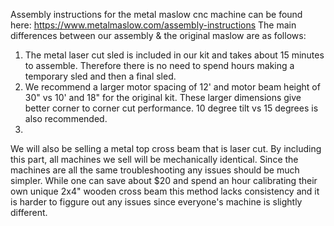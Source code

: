 Assembly instructions for the metal maslow cnc machine can be found here:
https://www.metalmaslow.com/assembly-instructions
The main differences between our assembly & the original maslow are as follows:
1. The metal laser cut sled is included in our kit and takes about 15 minutes to assemble. Therefore there is no need to spend hours making a temporary sled and then a final sled.
2. We recommend a larger motor spacing of 12' and motor beam height of 30" vs 10' and 18" for the original kit. These larger dimensions give better corner to corner cut performance.  10 degree tilt vs 15 degrees is also recommended.
3. 
We will also be selling a metal top cross beam that is laser cut. By including this part, all machines we sell will be mechanically identical. Since the machines are all the same troubleshooting any issues should be much simpler. While one can save about $20 and spend an hour calibrating their own unique 2x4" wooden cross beam this method lacks consistency and it is harder to figgure out any issues since everyone's machine is slightly different. 


